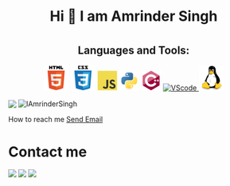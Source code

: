 <h1 align="center">Hi 👋 I am Amrinder Singh<h1>

<h2 align="center">Languages and Tools:</h2>
  <p align="center">
    <a herf="https://www.w3schools.com/html/default.asp" target="_blank"><img src="https://raw.githubusercontent.com/devicons/devicon/master/icons/html5/html5-original-wordmark.svg" alt="html" width="50" height="50"></a>
    <a href="https://www.w3schools.com/css/" target="_blank"><img src="https://raw.githubusercontent.com/devicons/devicon/master/icons/css3/css3-original-wordmark.svg" alt="css3" width="50" height="50"/></a>
     <a herf="https://www.w3schools.com/js/" target="_blank"><img src="https://raw.githubusercontent.com/devicons/devicon/master/icons/javascript/javascript-original.svg" alt="js" width="40" height="40"></a>
    <a href="https://www.w3schools.com/python/default.asp" target="_blank"><img src="https://raw.githubusercontent.com/devicons/devicon/master/icons/python/python-original.svg" alt="js" width="40" height="40"></a>
     <a href="https://www.w3schools.com/CPP/default.asp" target="_blank"><img src="https://raw.githubusercontent.com/devicons/devicon/master/icons/cplusplus/cplusplus-original.svg" alt="C++" width="40" height="40"></a>
    <a href=https://code.visualstudio.com/"" target="_blank"><img src="https://upload.wikimedia.org/wikipedia/commons/9/9a/Visual_Studio_Code_1.35_icon.svg" alt="VScode" width="40" height="40"</a>
    <a href="https://www.tutorialspoint.com/unix/index.htm" target="_blank"><img src="https://raw.githubusercontent.com/devicons/devicon/master/icons/linux/linux-original.svg" alt="C++" width="50" height="50"></a>
  </p>
<img width="540px" align="center" src="https://github-readme-stats.vercel.app/api?username=IAmrinderSingh&theme=github_dark&count_private=true&hide_border=true" />
<img width="540px" align="center" src="https://github-readme-stats.vercel.app/api/top-langs/?username=IAmrinderSingh&theme=github_dark&layout=compact&hide_border=true" alt="IAmrinderSingh" />
  <p>How to reach me <a href = "mailto: amrindersingh1703@gamil.com">Send Email</a></p> 
    
  <h1>Contact me</h1>
  <p >
  <a href="https://telegram.me/IAmrinderSingh" alt="Amrindersingh | telegram " target="_blank"><img width="40" src="https://upload.wikimedia.org/wikipedia/commons/8/82/Telegram_logo.svg"></a>
  <a href="https://www.instagram.com/i_amrindersingh" alt="Amrindersingh | instagram " target="_blank"><img width="40" src="https://upload.wikimedia.org/wikipedia/commons/e/e7/Instagram_logo_2016.svg"></a>
  <a href="https://www.linkedin.com/in/iamrindersingh" alt="Amrindersingh | linkedin " target="_blank"><img width="40"  src="https://www.vectorlogo.zone/logos/linkedin/linkedin-icon.svg"></a>
  </p>
  

<!--
**IAmrinderSingh/IAmrinderSingh** is a ✨ _special_ ✨ repository because its `README.md` (this file) appears on your GitHub profile.

Here are some ideas to get you started:

- 🔭 I’m currently working on ...
- 🌱 I’m currently learning ...
- 👯 I’m looking to collaborate on ...
- 🤔 I’m looking for help with ...
- 💬 Ask me about ...
- 📫 How to reach me: ...
- 😄 Pronouns: ...
- ⚡ Fun fact: ...
-->
